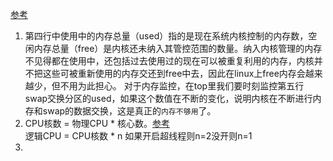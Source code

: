 [参考](http://www.cnblogs.com/peida/archive/2012/12/24/2831353.html)     
1. 第四行中使用中的内存总量（used）指的是现在系统内核控制的内存数，空闲内存总量（free）是内核还未纳入其管控范围的数量。纳入内核管理的内存不见得都在使用中，还包括过去使用过的现在可以被重复利用的内存，内核并不把这些可被重新使用的内存交还到free中去，因此在linux上free内存会越来越少，但不用为此担心。
对于内存监控，在top里我们要时刻监控第五行swap交换分区的used，如果这个数值在不断的变化，说明内核在不断进行内存和swap的数据交换，这是真正的`内存不够用`了。     
1. CPU核数 = 物理CPU * 核心数。[参考](https://blog.csdn.net/dba_waterbin/article/details/8644626)   
逻辑CPU = CPU核数 * n 如果开启超线程则n=2没开则n=1    
1. 



